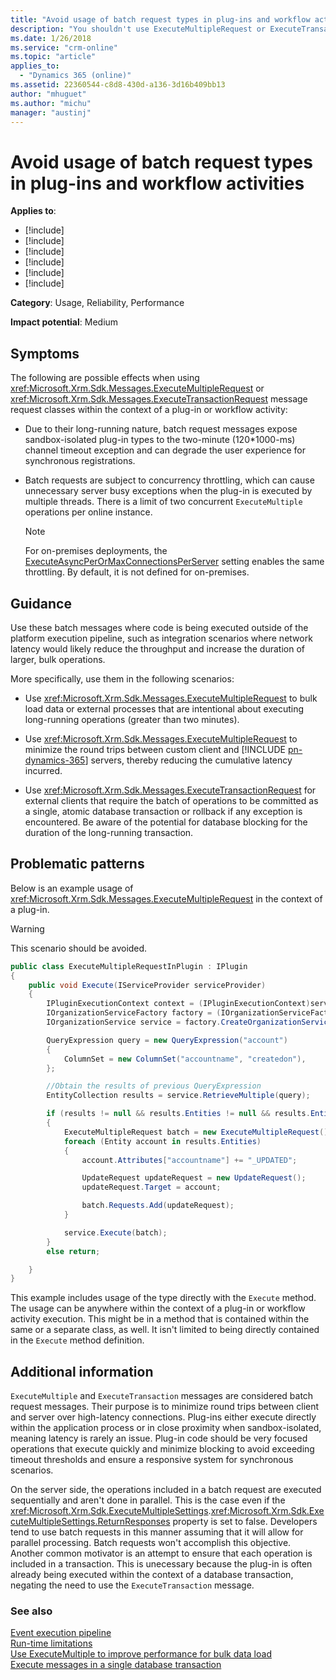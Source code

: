 ```yaml
---
title: "Avoid usage of batch request types in plug-ins and workflow activities | MicrosoftDocs"
description: "You shouldn't use ExecuteMultipleRequest or ExecuteTransactionRequest message request classes within the context of a Dynamics 365 Customer Engagement plug-in or workflow activity."
ms.date: 1/26/2018
ms.service: "crm-online"
ms.topic: "article"
applies_to: 
  - "Dynamics 365 (online)"
ms.assetid: 22360544-c8d8-430d-a136-3d16b409bb13
author: "mhuguet"
ms.author: "michu"
manager: "austinj"
---
```

# Avoid usage of batch request types in plug-ins and workflow activities

**Applies to**:

- [!include[](../../includes/pn-crm-9-0-0-online.md)]
- [!include[](../../includes/pn-crm-2016.md)]
- [!include[](../../includes/pn-crm-8-1-0-both.md)]
- [!include[](../../includes/pn-crm-2015.md)]
- [!include[](../../includes/pn-crmv6.md)]
- [!include[](../../includes/pn-crm-2011.md)]

**Category**: Usage, Reliability, Performance

**Impact potential**: Medium

<a name='symptoms'></a>

## Symptoms

The following are possible effects when using <xref:Microsoft.Xrm.Sdk.Messages.ExecuteMultipleRequest> or <xref:Microsoft.Xrm.Sdk.Messages.ExecuteTransactionRequest> message request classes within the context of a plug-in or workflow activity:

- Due to their long-running nature, batch request messages expose sandbox-isolated plug-in types to the two-minute (120*1000-ms) channel timeout exception and can degrade the user experience for synchronous registrations.

- Batch requests are subject to concurrency throttling, which can cause unnecessary server busy exceptions when the plug-in is executed by multiple threads. There is a limit of two concurrent `ExecuteMultiple` operations per online instance.

    > [!NOTE]
    > For on-premises deployments, the [ExecuteAsyncPerOrMaxConnectionsPerServer](/dotnet/api/microsoft.xrm.sdk.deployment.throttlesettings.executeasyncmaxconnectionsperserver) setting enables the same throttling.  By default, it is not defined for on-premises.

<a name='guidance'></a>

## Guidance

Use these batch messages where code is being executed outside of the platform execution pipeline, such as integration scenarios where network latency would likely reduce the throughput and increase the duration of larger, bulk operations.

More specifically, use them in the following scenarios:

- Use <xref:Microsoft.Xrm.Sdk.Messages.ExecuteMultipleRequest> to bulk load data or external processes that are intentional about executing long-running operations (greater than two minutes).

- Use <xref:Microsoft.Xrm.Sdk.Messages.ExecuteMultipleRequest> to minimize the round trips between custom client and [!INCLUDE [pn-dynamics-365](../../includes/pn-dynamics-365.md)] servers, thereby reducing the cumulative latency incurred.

- Use <xref:Microsoft.Xrm.Sdk.Messages.ExecuteTransactionRequest> for external clients that require the batch of operations to be committed as a single, atomic database transaction or rollback if any exception is encountered. Be aware of the potential for database blocking for the duration of the long-running transaction.

<a name='problem'></a>

## Problematic patterns

Below is an example usage of <xref:Microsoft.Xrm.Sdk.Messages.ExecuteMultipleRequest> in the context of a plug-in.

> [!WARNING]
> This scenario should be avoided.

```csharp
public class ExecuteMultipleRequestInPlugin : IPlugin
{
    public void Execute(IServiceProvider serviceProvider)
    {
        IPluginExecutionContext context = (IPluginExecutionContext)serviceProvider.GetService(typeof(IPluginExecutionContext));
        IOrganizationServiceFactory factory = (IOrganizationServiceFactory)serviceProvider.GetService(typeof(IOrganizationServiceFactory));
        IOrganizationService service = factory.CreateOrganizationService(context.UserId);

        QueryExpression query = new QueryExpression("account")
        {
            ColumnSet = new ColumnSet("accountname", "createdon"),
        };

        //Obtain the results of previous QueryExpression
        EntityCollection results = service.RetrieveMultiple(query);

        if (results != null && results.Entities != null && results.Entities.Count > 0)
        {
            ExecuteMultipleRequest batch = new ExecuteMultipleRequest();
            foreach (Entity account in results.Entities)
            {
                account.Attributes["accountname"] += "_UPDATED";

                UpdateRequest updateRequest = new UpdateRequest();
                updateRequest.Target = account;

                batch.Requests.Add(updateRequest);
            }

            service.Execute(batch);
        }
        else return;

    }
}
```

This example includes usage of the type directly with the `Execute` method. The usage can be anywhere within the context of a plug-in or workflow activity execution. This might be in a method that is contained within the same or a separate class, as well. It isn't limited to being directly contained in the `Execute` method definition.

<a name='additional'></a>

## Additional information

`ExecuteMultiple` and `ExecuteTransaction` messages are considered batch request messages. Their purpose is to minimize round trips between client and server over high-latency connections. Plug-ins either execute directly within the application process or in close proximity when sandbox-isolated, meaning latency is rarely an issue. Plug-in code should be very focused operations that execute quickly and minimize blocking to avoid exceeding timeout thresholds and ensure a responsive system for synchronous scenarios.

On the server side, the operations included in a batch request are executed sequentially and aren't done in parallel. This is the case even if the <xref:Microsoft.Xrm.Sdk.ExecuteMultipleSettings>.<xref:Microsoft.Xrm.Sdk.ExecuteMultipleSettings.ReturnResponses> property is set to false. Developers tend to use batch requests in this manner assuming that it will allow for parallel processing. Batch requests won't accomplish this objective. Another common motivator is an attempt to ensure that each operation is included in a transaction. This is unecessary because the plug-in is often already being executed within the context of a database transaction, negating the need to use the `ExecuteTransaction` message.

<a name='seealso'></a>

### See also

[Event execution pipeline](../../developer/event-execution-pipeline.md)<br/>
[Run-time limitations](../../developer/org-service/use-executemultiple-improve-performance-bulk-data-load.md#run-time-limitations)<br/>
[Use ExecuteMultiple to improve performance for bulk data load](../../developer/org-service/use-executemultiple-improve-performance-bulk-data-load.md)<br/>
[Execute messages in a single database transaction](../../developer/org-service/use-messages-request-response-classes-execute-method.md#execute-messages-in-a-single-database-transaction)

